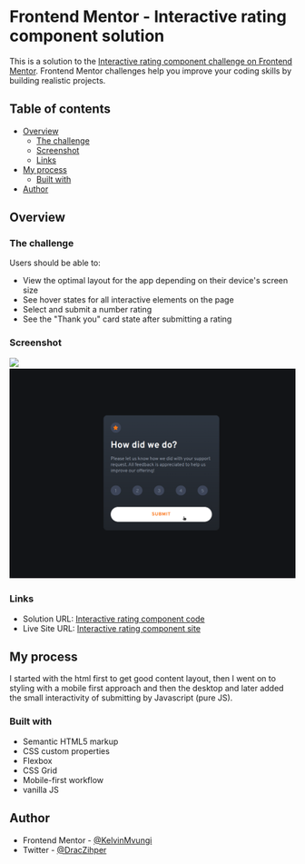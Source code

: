 # Frontend Mentor - Interactive rating component solution

This is a solution to the [Interactive rating component challenge on Frontend Mentor](https://www.frontendmentor.io/challenges/interactive-rating-component-koxpeBUmI). Frontend Mentor challenges help you improve your coding skills by building realistic projects. 

## Table of contents

- [Overview](#overview)
  - [The challenge](#the-challenge)
  - [Screenshot](#screenshot)
  - [Links](#links)
- [My process](#my-process)
  - [Built with](#built-with)
- [Author](#author)



## Overview

### The challenge

Users should be able to:

- View the optimal layout for the app depending on their device's screen size
- See hover states for all interactive elements on the page
- Select and submit a number rating
- See the "Thank you" card state after submitting a rating

### Screenshot

![](./screenshot-1.jpg)
![](./screenshot-2.png)


### Links

- Solution URL: [Interactive rating component code](https://github.com/KelvinMvungi/interactive-rating-component-main)
- Live Site URL: [Interactive rating component site](https://interactive-rating-component-main-azure.vercel.app/)

## My process

I started with the html first to get good content layout, then I went on to styling with a mobile first approach and then the desktop and later added the small interactivity of submitting by Javascript (pure JS).

### Built with

- Semantic HTML5 markup
- CSS custom properties
- Flexbox
- CSS Grid
- Mobile-first workflow
- vanilla JS

## Author

- Frontend Mentor - [@KelvinMvungi](https://www.frontendmentor.io/profile/KelvinMvungi)
- Twitter - [@DracZihper](https://twitter.com/DracZihper)


